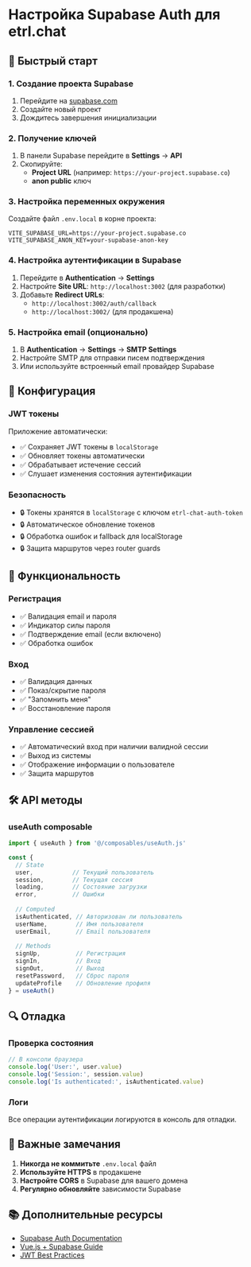 # Настройка Supabase Auth для etrl.chat

## 🚀 Быстрый старт

### 1. Создание проекта Supabase

1. Перейдите на [supabase.com](https://supabase.com)
2. Создайте новый проект
3. Дождитесь завершения инициализации

### 2. Получение ключей

1. В панели Supabase перейдите в **Settings** → **API**
2. Скопируйте:
   - **Project URL** (например: `https://your-project.supabase.co`)
   - **anon public** ключ

### 3. Настройка переменных окружения

Создайте файл `.env.local` в корне проекта:

```env
VITE_SUPABASE_URL=https://your-project.supabase.co
VITE_SUPABASE_ANON_KEY=your-supabase-anon-key
```

### 4. Настройка аутентификации в Supabase

1. Перейдите в **Authentication** → **Settings**
2. Настройте **Site URL**: `http://localhost:3002` (для разработки)
3. Добавьте **Redirect URLs**:
   - `http://localhost:3002/auth/callback`
   - `http://localhost:3002/` (для продакшена)

### 5. Настройка email (опционально)

1. В **Authentication** → **Settings** → **SMTP Settings**
2. Настройте SMTP для отправки писем подтверждения
3. Или используйте встроенный email провайдер Supabase

## 🔧 Конфигурация

### JWT токены

Приложение автоматически:
- ✅ Сохраняет JWT токены в `localStorage`
- ✅ Обновляет токены автоматически
- ✅ Обрабатывает истечение сессий
- ✅ Слушает изменения состояния аутентификации

### Безопасность

- 🔒 Токены хранятся в `localStorage` с ключом `etrl-chat-auth-token`
- 🔒 Автоматическое обновление токенов
- 🔒 Обработка ошибок и fallback для localStorage
- 🔒 Защита маршрутов через router guards

## 📱 Функциональность

### Регистрация
- ✅ Валидация email и пароля
- ✅ Индикатор силы пароля
- ✅ Подтверждение email (если включено)
- ✅ Обработка ошибок

### Вход
- ✅ Валидация данных
- ✅ Показ/скрытие пароля
- ✅ "Запомнить меня"
- ✅ Восстановление пароля

### Управление сессией
- ✅ Автоматический вход при наличии валидной сессии
- ✅ Выход из системы
- ✅ Отображение информации о пользователе
- ✅ Защита маршрутов

## 🛠️ API методы

### useAuth composable

```javascript
import { useAuth } from '@/composables/useAuth.js'

const {
  // State
  user,           // Текущий пользователь
  session,        // Текущая сессия
  loading,        // Состояние загрузки
  error,          // Ошибки
  
  // Computed
  isAuthenticated, // Авторизован ли пользователь
  userName,        // Имя пользователя
  userEmail,       // Email пользователя
  
  // Methods
  signUp,          // Регистрация
  signIn,          // Вход
  signOut,         // Выход
  resetPassword,   // Сброс пароля
  updateProfile    // Обновление профиля
} = useAuth()
```

## 🔍 Отладка

### Проверка состояния

```javascript
// В консоли браузера
console.log('User:', user.value)
console.log('Session:', session.value)
console.log('Is authenticated:', isAuthenticated.value)
```

### Логи

Все операции аутентификации логируются в консоль для отладки.

## 🚨 Важные замечания

1. **Никогда не коммитьте** `.env.local` файл
2. **Используйте HTTPS** в продакшене
3. **Настройте CORS** в Supabase для вашего домена
4. **Регулярно обновляйте** зависимости Supabase

## 📚 Дополнительные ресурсы

- [Supabase Auth Documentation](https://supabase.com/docs/guides/auth)
- [Vue.js + Supabase Guide](https://supabase.com/docs/guides/getting-started/tutorials/with-vue-js)
- [JWT Best Practices](https://supabase.com/docs/guides/auth/row-level-security)
